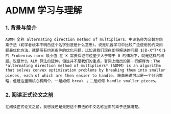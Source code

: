 # ADMM 学习与理解

### 1. 背景与简介

	ADMM 全称 alternating direction method of multipliers，中译名称为交替方向乘子法（初学者根本不明白这个名字到底是什么意思）。说是机器学习中比较广泛使用的约束问题最优化方法，就是带有约束条件的优化问题，比如说我们现在即将解决的问题 $|D-X^T*X|$ 的 Frobenius norm 最小值 在 X 需要保证每位至少大于等于 0 的情况下，就是这样的问题。说是什么 ALM 算法的延伸，但这并不是我们的重点。官网上给出的第一行解释为：The *alternating direction method of multipliers* (ADMM) is an algorithm that solves convex optimization problems by breaking them into smaller pieces, each of which are then easier to handle. 简单来讲可以是一个分治策略，但是这里面核心有两个，一是如何 break ；二是如何 handle smaller pieces。

### 2. 阅读正式论文之前

	在阅读正式论文之前，我想我还是先把这个算法的中文名称里面的乘子法搞清楚。